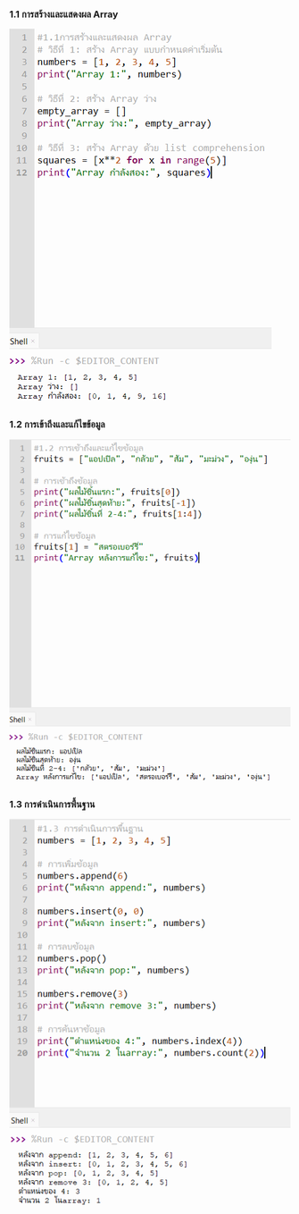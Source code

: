 ### 1.1 การสร้างและแสดงผล Array

![alt text](<Screenshot 2024-12-10 201847.png>)

### 1.2 การเข้าถึงและแก้ไขข้อมูล

![alt text](<Screenshot 2024-12-10 202032.png>)

### 1.3 การดำเนินการพื้นฐาน

![alt text](<Screenshot 2024-12-10 202118.png>)